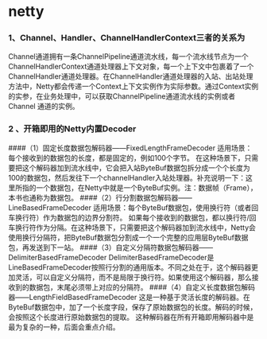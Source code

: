 # netty

### 1、Channel、Handler、ChannelHandlerContext三者的关系为
Channel通道拥有一条ChannelPipeline通道流水线，每一个流水线节点为一个
ChannelHandlerContext通道处理器上下文对象，每一个上下文中包裹着了一个
ChannelHandler通道处理器。在ChannelHandler通道处理器的入站、出站处理
方法中，Netty都会传递一个Context上下文实例作为实际参数。通过Context实例
的实参，在业务处理中，可以获取ChannelPipeline通道流水线的实例或者Channel
通道的实例。


### 2 、开箱即用的Netty内置Decoder
 ####（1）固定长度数据包解码器——FixedLengthFrameDecoder
适用场景：每个接收到的数据包的长度，都是固定的，例如100个字节。
在这种场景下，只需要把这个解码器加到流水线中，它会把入站ByteBuf数据包拆分成一个个长度为100的数据包，然后发往下一个channelHandler入站处理器。补充说明一下：这里所指的一个数据包，在Netty中就是一个ByteBuf实例。注：数据帧（Frame），本书也通称为数据包。
####（2）行分割数据包解码器——LineBasedFrameDecoder
适用场景：每个ByteBuf数据包，使用换行符（或者回车换行符）作为数据包的边界分割符。
如果每个接收到的数据包，都以换行符/回车换行符作为分隔。在这种场景下，只需要把这个解码器加到流水线中，Netty会使用换行分隔符，把ByteBuf数据包分割成一个一个完整的应用层ByteBuf数据包，再发送到下一站。
####（3）自定义分隔符数据包解码器——DelimiterBasedFrameDecoder
DelimiterBasedFrameDecoder是LineBasedFrameDecoder按照行分割的通用版本。不同之处在于，这个解码器更加灵活，可以自定义分隔符，而不是局限于换行符。如果使用这个解码器，那么接收到的数据包，末尾必须带上对应的分隔符。
####（4）自定义长度数据包解码器——LengthFieldBasedFrameDecoder
这是一种基于灵活长度的解码器。在ByteBuf数据包中，加了一个长度字段，保存了原始数据包的长度。解码的时候，会按照这个长度进行原始数据包的提取。
这种解码器在所有开箱即用解码器中是最为复杂的一种，后面会重点介绍。
